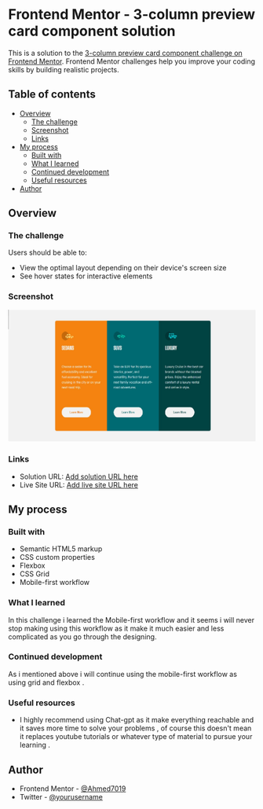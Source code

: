 # Frontend Mentor - 3-column preview card component solution

This is a solution to the [3-column preview card component challenge on Frontend Mentor](https://www.frontendmentor.io/challenges/3column-preview-card-component-pH92eAR2-). Frontend Mentor challenges help you improve your coding skills by building realistic projects.

## Table of contents

- [Overview](#overview)
  - [The challenge](#the-challenge)
  - [Screenshot](#screenshot)
  - [Links](#links)
- [My process](#my-process)
  - [Built with](#built-with)
  - [What I learned](#what-i-learned)
  - [Continued development](#continued-development)
  - [Useful resources](#useful-resources)
- [Author](#author)

## Overview

### The challenge

Users should be able to:

- View the optimal layout depending on their device's screen size
- See hover states for interactive elements

### Screenshot

![](./screenshot.jpg)

### Links

- Solution URL: [Add solution URL here](https://your-solution-url.com)
- Live Site URL: [Add live site URL here](https://your-live-site-url.com)

## My process

### Built with

- Semantic HTML5 markup
- CSS custom properties
- Flexbox
- CSS Grid
- Mobile-first workflow

### What I learned

In this challenge i learned the Mobile-first workflow and it seems i will never stop making using this workflow as it make it much easier and less complicated as you go through the designing.

### Continued development

As i mentioned above i will continue using the mobile-first workflow as using grid and flexbox .

### Useful resources

- I highly recommend using Chat-gpt as it make everything reachable and it saves more time to solve your problems , of course this doesn't mean it replaces youtube tutorials or whatever type of material to pursue your learning .

## Author

- Frontend Mentor - [@Ahmed7019](https://www.frontendmentor.io/profile/yourusername)
- Twitter - [@yourusername](https://www.twitter.com/yourusername)
